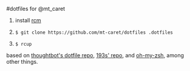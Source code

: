 #dotfiles for @mt_caret

1. install [rcm](https://github.com/thoughtbot/rcm)

2. ```$ git clone https://github.com/mt-caret/dotfiles .dotfiles```

3. ```$ rcup```

based on [thoughtbot's dotfile repo](https://github.com/thoughtbot/dotfiles),
[193s' repo](https://github.com/193s/.myenv), and
[oh-my-zsh](https://github.com/robbyrussell/oh-my-zsh), among other things.
